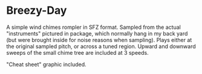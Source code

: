 # Breezy-Day
A simple wind chimes rompler in SFZ format. Sampled from the actual "instruments" pictured in package, which normally hang in my back yard (but were brought inside for noise reasons when sampling). Plays either at the original sampled pitch, or across a tuned region. Upward and downward sweeps of the small chime tree are included at 3 speeds.

"Cheat sheet" graphic included.
